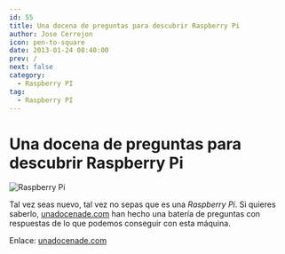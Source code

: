 ```yaml
---
id: 55
title: Una docena de preguntas para descubrir Raspberry Pi
author: Jose Cerrejon
icon: pen-to-square
date: 2013-01-24 08:40:00
prev: /
next: false
category:
  - Raspberry PI
tag:
  - Raspberry PI
---
```


# Una docena de preguntas para descubrir Raspberry Pi

![Raspberry Pi](/images/01_RaspberryPi.jpg)

Tal vez seas nuevo, tal vez no sepas que es una *Raspberry Pi*. Si quieres saberlo, [unadocenade.com](http://unadocenade.com) han hecho una batería de preguntas con respuestas de lo que podemos conseguir con esta máquina.

Enlace: [unadocenade.com](http://unadocenade.com/una-docena-de-preguntas-para-descubrir-raspberry-pi/)
